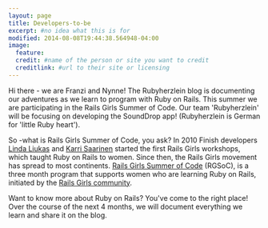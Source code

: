 ```yaml
---
layout: page
title: Developers-to-be
excerpt: #no idea what this is for
modified: 2014-08-08T19:44:38.564948-04:00
image:
  feature:
  credit: #name of the person or site you want to credit
  creditlink: #url to their site or licensing
---
```


Hi there - we are Franzi and Nynne! The Rubyherzlein blog is documenting our adventures as we learn to program with Ruby on Rails. This summer we are participating in the Rails Girls Summer of Code. Our team 'Rubyherzlein' will be focusing on developing the SoundDrop app! (Rubyherzlein is German for 'little Ruby heart').

So -what is Rails Girls Summer of Code, you ask? In 2010 Finish developers [Linda Liukas](http://signaltower.co/linda-liukas/) and [Karri Saarinen](http://karrisaarinen.com/) started the first Rails Girls workshops, which taught Ruby on Rails to women. Since then, the Rails Girls movement has spread to most continents. [Rails Girls Summer of Code](http://railsgirlssummerofcode.org/) (RGSoC), is a three month program that supports women who are learning Ruby on Rails, initiated by the [Rails Girls community](http://railsgirls.com/).

Want to know more about Ruby on Rails? You've come to the right place! Over the course of the next 4 months, we will document everything we learn and share it on the blog. 

